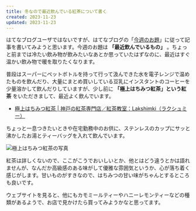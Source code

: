 ```yaml
---
title: 冬なので最近飲んでいる紅茶について書く
created: 2023-11-23
updated: 2023-11-23
---
```


はてなブログユーザではないですが、はてなブログの「[今週のお題](https://blog.hatena.ne.jp/-/campaign/odai)」に従って記事を書いてみようと思います。今週のお題は **「最近飲んでいるもの」** 。ちょっと前までは冷たい飲み物が飲みたいなあとか思っていたはずなのに、最近はすぐ温かい飲み物で暖を取りたくなります。

普段はスーパーにペットボトルを持って行って汲んできた水を電子レンジで温めたものを飲んだり、大量にまとめ買いしている豆乳にインスタントのコーヒーを少量溶かして飲んだりしていますが、少し前に **「極上はちみつ紅茶」という紅茶** をいただきまして、最近よく飲んでいます。

- [極上はちみつ紅茶 | 神戸の紅茶専門店／紅茶教室：Lakshimki（ラクシュミー）](https://lakshimi.jp/item/hachimitsu/)

ちょっと一息つきたいときや在宅勤務中のお供に、ステンレスのカップにサッと沸かしたお湯とティーバッグを入れて飲んでいます。

![極上はちみつ紅茶の写真](8558eeca-2b35-4a51-0515-25af2bcdc400)

紅茶は詳しくないので、ここがこうでおいしいとか、他とはどう違うとかは語れませんが、なんだか高級感のある味がして優雅な雰囲気というか、心が落ち着く感じがします。甘いものがすきなので、はちみつの甘い味がちゃんとするところも良いです。

ウェブサイトを見ると、他にもカモミールティーやハニーレモンティーなどの種類があるようで、お店で見かけたら買ってみようかなと思ってます。

